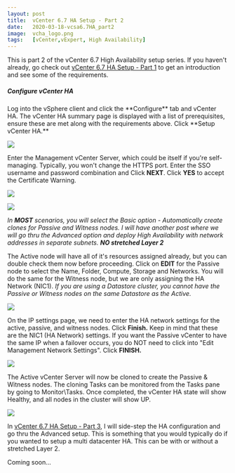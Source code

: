 ```yaml
---
layout: post
title:  vCenter 6.7 HA Setup - Part 2
date:   2020-03-18-vcsa6.7HA_part2
image:  vcha_logo.png
tags:   [vCenter,vExpert, High Availability]
---
```

This is part 2 of the vCenter 6.7 High Availability setup series. If you haven't already, go check out [vCenter 6.7 HA Setup - Part 1](../vcsa6.7HA_part1) to get an introduction and see some of the requirements.

<h5>Configure vCenter HA</h5>
Log into the vSphere client and click the **Configure** tab and vCenter HA. The vCenter HA summary page is displayed with a list of prerequisites, ensure these are met along with the requirements above. Click **Setup vCenter HA.**

![]({{site.baseurl}}/img/vcha_step1.png)

Enter the Management vCenter Server, which could be itself if you're self-managing. Typically, you won't change the HTTPS port. Enter the SSO username and password combination and Click **NEXT**. Click **YES** to accept the Certificate Warning.

![]({{site.baseurl}}/img/vcha_step2.png)

![]({{site.baseurl}}/img/vcha_step3.png)

_In **MOST** scenarios, you will select the Basic option - Automatically create clones for Passive and Witness nodes. I will have another post where we will go thru the Advanced option and deploy High Availability with network addresses in separate subnets. **NO stretched Layer 2**_

The Active node will have all of it's resources assigned already, but you can double check them now before proceeding. Click on **EDIT** for the Passive node to select the Name, Folder, Compute, Storage and Networks. You will do the same for the Witness node, but we are only assigning the HA Network (NIC1). _If you are using a Datastore cluster, you cannot have the Passive or Witness nodes on the same Datastore as the Active._

![]({{site.baseurl}}/img/vcha_step4.png)

On the IP settings page, we need to enter the HA network settings for the active, passive, and witness nodes. Click **Finish.** Keep in mind that these are the NIC1 (HA Network) settings. If you want the Passive vCenter to have the same IP when a failover occurs, you do NOT need to click into "Edit Management Network Settings". Click **FINISH.**

![]({{site.baseurl}}/img/vcha_step5.png)

The Active vCenter Server will now be cloned to create the Passive & Witness nodes. The cloning Tasks can be monitored from the Tasks pane by going to Monitor\Tasks. Once completed, the vCenter HA state will show Healthy, and all nodes in the cluster will show UP.

![]({{site.baseurl}}/img/vcha_step6.png)

In [vCenter 6.7 HA Setup - Part 3](../vcsa6.7HA_part3), I will side-step the HA configuration and go thru the Advanced setup. This is something that you would typically do if you wanted to setup a multi datacenter HA. This can be with or without a stretched Layer 2.

Coming soon...
